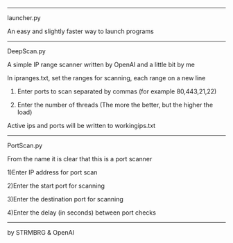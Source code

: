 ______________________________________________________________________________________

launcher.py

An easy and slightly faster way to launch programs
______________________________________________________________________________________

DeepScan.py

A simple IP range scanner written by OpenAI and a little bit by me

In ipranges.txt, set the ranges for scanning, each range on a new line

1) Enter ports to scan separated by commas (for example 80,443,21,22)

2) Enter the number of threads (The more the better, but the higher the load)

Active ips and ports will be written to workingips.txt
______________________________________________________________________________________

PortScan.py

From the name it is clear that this is a port scanner

1)Enter IP address for port scan

2)Enter the start port for scanning

3)Enter the destination port for scanning

4)Enter the delay (in seconds) between port checks

______________________________________________________________________________________

by STRMBRG & OpenAI
